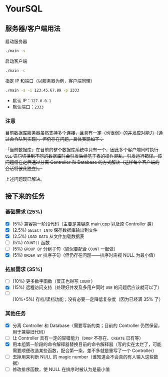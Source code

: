 # YourSQL

## 服务器/客户端用法

启动服务器

```bash
./main -s
```

启动客户端

```bash
./main -c
```

指定 IP 和端口（以服务器为例，客户端同理）

```bash
./main -s -i 123.45.67.89 -p 2333
```

* 默认 IP：`127.0.0.1`
* 默认端口：`2333`

### 注意

~~目前数据库服务器虽然支持多个连接，且具有一定（也很弱）的并发应对能力（通过命令队列实现），但仍存在问题，具体表现如下：~~

~~「当前数据库」在目前的整个数据库系统中只有一个，因此多个客户端同时执行 `USE` 语句切换到不同的数据库时会引发后续基于表的操作混乱，引发运行错误。该问题将在之后通过分离 Controller 和 Database 的方式解决（这样每个客户端的会话将彼此独立）。~~

上述问题现已解决。

## 接下来的任务

### 基础需求 (25%)

* [x] (5%) 兼容第一阶段代码（主要是兼容原 main.cpp 以及原 Controller 类）
* [x] (2.5%) `SELECT INTO` 保存数据库输出到文件
* [x] (2.5%) `LOAD DATA` 从文件加载数据表
* [ ] (5%) `COUNT()` 函数
* [ ] (5%) `GROUP BY` 分组子句（貌似要配合 `COUNT` 一起做）
* [x] (5%) `ORDER BY` 排序子句（但仍存在问题——排序时需视 NULL 为最小值）

### 拓展需求 (35%)

* [ ] (10%) 更多数字函数（反正也得写 `COUNT`）
* [x] (15%) 远程访问支持（处理好并发及多用户同时 `USE` 的问题后应该就可以了）
* [ ] (10%+5%) 存档/读档功能；没有必要一定降低复杂度（因为已经满 35% 了）

### 其他任务

* [x] 分离 Controller 和 Database（需要写新的类；目前的 Controller 仍然保留，用于兼容旧代码）
* [ ] 让 Controller 具有一定的容错能力（`DROP` 不存在、`CREATE` 已有等）
* [x] 用本组第一阶段的命令解释器替换目前的命令解释器（写的实在太烂了，可能需要顺便改造某些函数，配合第一条，差不多就是重写了一个 Controller）
* [ ] 去掉用来判断 NULL 的 magic number（谁知道会不会真的有人输入这些数据）
* [ ] 修改排序函数，使 NULL 在排序时被认为是最小值
